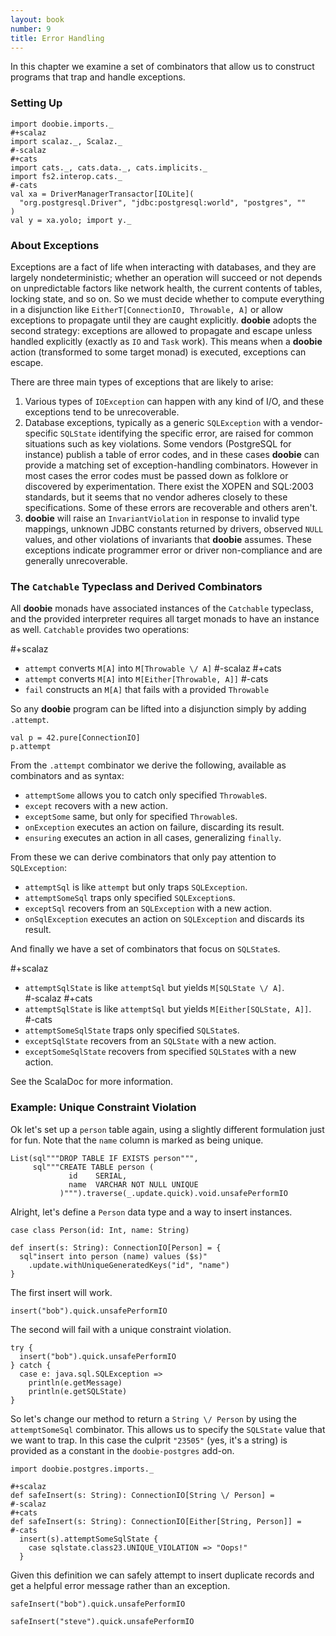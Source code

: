 ```yaml
---
layout: book
number: 9
title: Error Handling
---
```


In this chapter we examine a set of combinators that allow us to construct programs that trap and handle exceptions.

### Setting Up

```tut:silent
import doobie.imports._
#+scalaz
import scalaz._, Scalaz._
#-scalaz
#+cats
import cats._, cats.data._, cats.implicits._
import fs2.interop.cats._
#-cats
val xa = DriverManagerTransactor[IOLite](
  "org.postgresql.Driver", "jdbc:postgresql:world", "postgres", ""
)
val y = xa.yolo; import y._
```

### About Exceptions

Exceptions are a fact of life when interacting with databases, and they are largely nondeterministic; whether an operation will succeed or not depends on unpredictable factors like network health, the current contents of tables, locking state, and so on. So we must decide whether to compute everything in a disjunction like `EitherT[ConnectionIO, Throwable, A]` or allow exceptions to propagate until they are caught explicitly. **doobie** adopts the second strategy: exceptions are allowed to propagate and escape unless handled explicitly (exactly as `IO` and `Task` work). This means when a **doobie** action (transformed to some target monad) is executed, exceptions can escape.

There are three main types of exceptions that are likely to arise:

1. Various types of `IOException` can happen with any kind of I/O, and these exceptions tend to be unrecoverable.
1. Database exceptions, typically as a generic `SQLException` with a vendor-specific `SQLState` identifying the specific error, are raised for common situations such as key violations. Some vendors (PostgreSQL for instance) publish a table of error codes, and in these cases **doobie** can provide a matching set of exception-handling combinators. However in most cases the error codes must be passed down as folklore or discovered by experimentation. There exist the XOPEN and SQL:2003 standards, but it seems that no vendor adheres closely to these specifications. Some of these errors are recoverable and others aren't.
1. **doobie** will raise an `InvariantViolation` in response to invalid type mappings, unknown JDBC constants returned by drivers, observed `NULL` values, and other violations of invariants that **doobie** assumes. These exceptions indicate programmer error or driver non-compliance and are generally unrecoverable.

### The `Catchable` Typeclass and Derived Combinators

All **doobie** monads have associated instances of the `Catchable` typeclass, and the provided interpreter requires all target monads to have an instance as well. `Catchable` provides two operations:

#+scalaz
- `attempt` converts `M[A]` into `M[Throwable \/ A]`
#-scalaz
#+cats
- `attempt` converts `M[A]` into `M[Either[Throwable, A]]`
#-cats
- `fail` constructs an `M[A]` that fails with a provided `Throwable`

So any **doobie** program can be lifted into a disjunction simply by adding `.attempt`.

```tut
val p = 42.pure[ConnectionIO]
p.attempt
```

From the `.attempt` combinator we derive the following, available as combinators and as syntax:

- `attemptSome` allows you to catch only specified `Throwable`s.
- `except` recovers with a new action.
- `exceptSome` same, but only for specified `Throwable`s.
- `onException` executes an action on failure, discarding its result.
- `ensuring` executes an action in all cases, generalizing `finally`.

From these we can derive combinators that only pay attention to `SQLException`:

- `attemptSql` is like `attempt` but only traps `SQLException`.
- `attemptSomeSql` traps only specified `SQLException`s.
- `exceptSql` recovers from an `SQLException` with a new action.
- `onSqlException` executes an action on `SQLException` and discards its result.

And finally we have a set of combinators that focus on `SQLState`s.

#+scalaz
- `attemptSqlState` is like `attemptSql` but yields `M[SQLState \/ A]`.     
#-scalaz
#+cats
- `attemptSqlState` is like `attemptSql` but yields `M[Either[SQLState, A]]`.     
#-cats
- `attemptSomeSqlState` traps only specified `SQLState`s.
- `exceptSqlState` recovers from an `SQLState` with a new action.
- `exceptSomeSqlState`  recovers from specified `SQLState`s with a new action.

See the ScalaDoc for more information.

### Example: Unique Constraint Violation

Ok let's set up a `person` table again, using a slightly different formulation just for fun. Note that the `name` column is marked as being unique.

```tut
List(sql"""DROP TABLE IF EXISTS person""",
     sql"""CREATE TABLE person (
             id    SERIAL,
             name  VARCHAR NOT NULL UNIQUE
           )""").traverse(_.update.quick).void.unsafePerformIO
```

Alright, let's define a `Person` data type and a way to insert instances.


```tut:silent
case class Person(id: Int, name: String)

def insert(s: String): ConnectionIO[Person] = {
  sql"insert into person (name) values ($s)"
    .update.withUniqueGeneratedKeys("id", "name")
}
```

The first insert will work.

```tut
insert("bob").quick.unsafePerformIO
```

The second will fail with a unique constraint violation.

```tut
try {
  insert("bob").quick.unsafePerformIO
} catch {
  case e: java.sql.SQLException =>
    println(e.getMessage)
    println(e.getSQLState)
}
```

So let's change our method to return a `String \/ Person` by using the `attemptSomeSql` combinator. This allows us to specify the `SQLState` value that we want to trap. In this case the culprit `"23505"` (yes, it's a string) is provided as a constant in the `doobie-postgres` add-on.


```tut:silent
import doobie.postgres.imports._

#+scalaz
def safeInsert(s: String): ConnectionIO[String \/ Person] =
#-scalaz
#+cats
def safeInsert(s: String): ConnectionIO[Either[String, Person]] =
#-cats
  insert(s).attemptSomeSqlState {
    case sqlstate.class23.UNIQUE_VIOLATION => "Oops!"
  }
```

Given this definition we can safely attempt to insert duplicate records and get a helpful error message rather than an exception.


```tut
safeInsert("bob").quick.unsafePerformIO

safeInsert("steve").quick.unsafePerformIO
```
